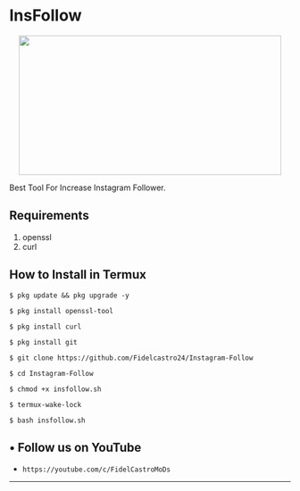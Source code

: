 # InsFollow
<p align="center">
  <img src="https://1.bp.blogspot.com/-8J6nXMm4Fn4/X1nN5SrLvkI/AAAAAAAAAQ0/J8TNfruwGEgiAfOKxIiRD_q3dKOGUl-XQCLcBGAsYHQ/s530/Screenshot_20200910_122015.png" width="470" height="250">
</p>
Best Tool For Increase Instagram Follower.

## Requirements
1. openssl
2. curl

## How to Install in Termux

`$ pkg update && pkg upgrade -y`

`$ pkg install openssl-tool`

`$ pkg install curl`

`$ pkg install git`

`$ git clone https://github.com/Fidelcastro24/Instagram-Follow`

`$ cd Instagram-Follow`

`$ chmod +x insfollow.sh`

`$ termux-wake-lock`

`$ bash insfollow.sh`

## • Follow us on YouTube 
* `https://youtube.com/c/FidelCastroMoDs`
---

  
